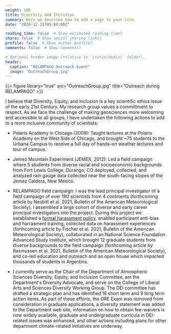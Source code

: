 ```yaml
---
weight: 100
title: Diversity and Inclusion
summary: Here we describe how to add a page to your site.
date: "2020-12-21T05:00:00Z"

reading_time: false  # Show estimated reading time?
share: false  # Show social sharing links?
profile: false  # Show author profile?
comments: false  # Show comments?

# Optional header image (relative to `static/media/` folder).
header:
  caption: "RELAMPAGO Outreach Event"
  image: "OutreachGroup.jpg"
---
```


{{< figure library="true" src="OutreachGroup.jpg" title="Outreach during RELAMPAGO" >}}

I believe that Diversity, Equity, and Inclusion is a key scientific ethics issue of the early 21st Century.  My research group values a committment to respect.  As we face the challenge of making geosciences more welcoming and accessible to all groups, I have undertaken the following actions to add to a more inclusive community of scientists:

- Polaris Academy in Chicago (2009): Taught lectures at the Polaris Academy on the West Side of Chicago, and brought ~75 students to the Urbana Campus to receive a full day of hands-on weather lectures and tour of campus.

- Jemez Mountain Experiment (JEMEX, 2012): Led a field campaign where 5 students from diverse racial and socioeconomic backgrounds from  Fort Lewis College, Durango, CO deployed, collected, and analyzed rain gauge data collected near the south-facing slopes of the Jemez Caldera, New Mexico.

- RELAMPAGO field campaign: I was the lead principal investigator of a field campaign of over 190 scientists from 4 continents (forthcoming article by Nesbitt et al. 2021, Bulletin of the American Meteorological Society).  I assembled a large cohort of diverse and early career principal investigators into the project.  During this project we established a [formal harassment policy](https://docs.google.com/document/d/16gmv_48yAqXzruhaBu5XsB4h1CLb14rnx2nsDDMRKrY/edit?usp=sharing), enabled participant anti-bias and harrasment training, collected data on harassment experiences (forthcoming article by Fischer et al. 2021, Bulletin of the American Meteorological Society), collaborated in an National Science Foundation Advanced Study Institute, which brought 12 graduate students from diverse backgrounds to the field campaign (forthcoming article by Rasmussen et al. 2021, Bulletin of the American Meteorological Society), and co-led education and outreach and an open house which impacted thousands of students in Argentina.

- I currently serve as the Chair of the Department of Atmospheric Sciences Diversity, Equity, and Inclusion Committee, am the Department's Diversity Advocate, and serve on the College of Liberal Arts and Sciences Diversity Working Group.  The DEI committee has drafted a strategic plan and has identified 16 short term and 9 long term action items.  As part of these efforts, the GRE Exam was removed from consideration in graduate applications, a diversity statement was added to the Department web site, information on how to obtain fee-waivers is now widely available, graduate and undergraduate curricula in DEI-related issues was enhanced, and other actions including plans for other department climate-related initiatives are underway.